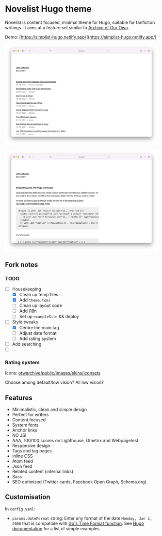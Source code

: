 # Novelist Hugo theme

Novelist is content focused, minimal theme for Hugo, suitable for fanfiction writings. It aims at a feature set similar to [Archive of Our Own](https://archiveofourown.org/).

Demo: [https://simplist-hugo.netlify.app/](https://simplist-hugo.netlify.app/)

![Theme screenshot](screenshot1.png)

![Theme screenshot](screenshot2.png)

## Fork notes

### TODO

- [ ] Housekeeping
    + [x] Clean up temp files
    + [x] Add `theme.toml`
    + [ ] Clean up layout code
    + [ ] Add i18n
    + [ ] Set up `exampleSite` \&\& deploy
- [ ] Style tweaks
    + [x] Centre the main tag
    + [ ] Adjust date format
    + [ ] Add rating system
- [ ] Add searching
- [ ] ...

### Rating system

Icons: [otwarchive/public/images/skins/iconsets](https://github.com/otwcode/otwarchive/tree/master/public/images/skins/iconsets)

Choose among default/low vision? All low vision?

## Features

- Minimalistic, clean and simple design
- Perfect for writers
- Content focused
- System fonts
- Anchor links
- NO JS!
- AAA, 100/100 scores on Lighthouse, Gmetrix and Webpagetest
- Responsive design
- Tags and tag pages
- Inline CSS
- Atom feed
- Json feed
- Related content (internal links)
- Sass
- SEO optimized (Twitter cards, Facebook Open Graph, Schema.org)

## Customisation

In `config.yaml`:

- `params.dateFormat` string: Enter any format of the date `Monday, Jan 2, 2006` that is compatible with [Go's Time Format function](https://pkg.go.dev/time#example-Time.Format). See [Hugo documentation](https://gohugo.io/functions/format/#hugo-date-and-time-templating-reference) for a list of simple examples.

